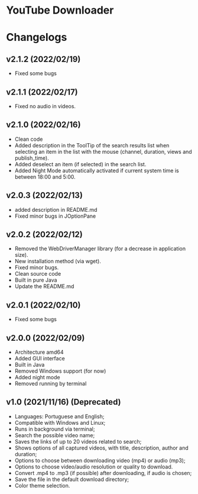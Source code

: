 # YouTube Downloader
# Changelogs

## v2.1.2 (2022/02/19)
* Fixed some bugs

## v2.1.1 (2022/02/17)
* Fixed no audio in videos.

## v2.1.0 (2022/02/16)
* Clean code
* Added description in the ToolTip of the search results list when selecting an item in the list with the mouse (channel, duration, views and publish_time).
* Added deselect an item (if selected) in the search list.
* Added Night Mode automatically activated if current system time is between 18:00 and 5:00.

## v2.0.3 (2022/02/13)
* added description in README.md
* Fixed minor bugs in JOptionPane

## v2.0.2 (2022/02/12)
* Removed the WebDriverManager library (for a decrease in application size).
* New installation method (via wget).
* Fixed minor bugs.
* Clean source code
* Built in pure Java
* Update the README.md

## v2.0.1 (2022/02/10)
* Fixed some bugs

## v2.0.0 (2022/02/09)
* Architecture amd64
* Added GUI interface
* Built in Java
* Removed Windows support (for now)
* Added night mode
* Removed running by terminal

## v1.0 (2021/11/16) (Deprecated)
* Languages: Portuguese and English;
* Compatible with Windows and Linux;
* Runs in background via terminal;
* Search the possible video name;
* Saves the links of up to 20 videos related to search;
* Shows options of all captured videos, with title, description, author and duration;
* Options to choose between downloading video (mp4) or audio (mp3);
* Options to choose video/audio resolution or quality to download.
* Convert .mp4 to .mp3 (if possible) after downloading, if audio is chosen;
* Save the file in the default download directory;
* Color theme selection.
